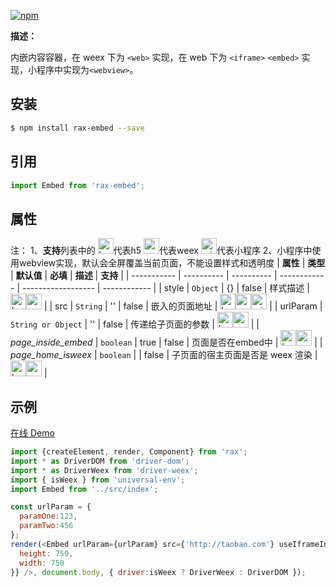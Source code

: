[![npm](https://img.shields.io/npm/v/rax-embed.svg)](https://www.npmjs.com/package/rax-embed)

**描述：**

内嵌内容容器，在 weex 下为 `<web>` 实现，在 web 下为 `<iframe>` `<embed>` 实现，小程序中实现为`<webview>`。

## 安装

```bash
$ npm install rax-embed --save
```
## 引用

```jsx
import Embed from 'rax-embed';
```

## 属性
注：
1、**支持**列表中的 <img alt="browser" src="https://gw.alicdn.com/tfs/TB1uYFobGSs3KVjSZPiXXcsiVXa-200-200.svg" width="25px" height="25px" />代表h5 <img alt="weex" src="https://gw.alicdn.com/tfs/TB1jM0ebMaH3KVjSZFjXXcFWpXa-200-200.svg" width="25px" height="25px" />代表weex  <img alt="miniApp" src="https://gw.alicdn.com/tfs/TB1bBpmbRCw3KVjSZFuXXcAOpXa-200-200.svg" width="25px" height="25px" />代表小程序
2、小程序中使用webview实现，默认会全屏覆盖当前页面，不能设置样式和透明度
| **属性**    | **类型**   | **默认值** | **必填** | **描述**           | **支持** |
| ----------- | ---------- | ---------- | ------------ | ------------------ | ------------ |
| style     | `Object` | {}         |   false           | 样式描述 | <img alt="browser" src="https://gw.alicdn.com/tfs/TB1uYFobGSs3KVjSZPiXXcsiVXa-200-200.svg" width="25px" height="25px" /><img alt="weex" src="https://gw.alicdn.com/tfs/TB1jM0ebMaH3KVjSZFjXXcFWpXa-200-200.svg" width="25px" height="25px" />  |
| src     | `String` | ''         |   false           | 嵌入的页面地址 | <img alt="browser" src="https://gw.alicdn.com/tfs/TB1uYFobGSs3KVjSZPiXXcsiVXa-200-200.svg" width="25px" height="25px" /><img alt="weex" src="https://gw.alicdn.com/tfs/TB1jM0ebMaH3KVjSZFjXXcFWpXa-200-200.svg" width="25px" height="25px" /><img alt="miniApp" src="https://gw.alicdn.com/tfs/TB1bBpmbRCw3KVjSZFuXXcAOpXa-200-200.svg" width="25px" height="25px" />  |
| urlParam     | `String or Object` | ''         |   false           | 传递给子页面的参数 | <img alt="browser" src="https://gw.alicdn.com/tfs/TB1uYFobGSs3KVjSZPiXXcsiVXa-200-200.svg" width="25px" height="25px" /><img alt="weex" src="https://gw.alicdn.com/tfs/TB1jM0ebMaH3KVjSZFjXXcFWpXa-200-200.svg" width="25px" height="25px" />  |
| _page_inside_embed_     | `boolean` | true         |   false           | 页面是否在embed中 | <img alt="browser" src="https://gw.alicdn.com/tfs/TB1uYFobGSs3KVjSZPiXXcsiVXa-200-200.svg" width="25px" height="25px" /><img alt="weex" src="https://gw.alicdn.com/tfs/TB1jM0ebMaH3KVjSZFjXXcFWpXa-200-200.svg" width="25px" height="25px" /> |
| _page_home_isweex_     | `boolean` |          |   false           | 子页面的宿主页面是否是 weex 渲染 | <img alt="browser" src="https://gw.alicdn.com/tfs/TB1uYFobGSs3KVjSZPiXXcsiVXa-200-200.svg" width="25px" height="25px" /><img alt="weex" src="https://gw.alicdn.com/tfs/TB1jM0ebMaH3KVjSZFjXXcFWpXa-200-200.svg" width="25px" height="25px" /> |

## 示例
[在线 Demo](https://jsplayground.taobao.org/raxplayground/c5f33524-1a5c-43ed-866d-411d820cce46)
```js
import {createElement, render, Component} from 'rax';
import * as DriverDOM from 'driver-dom';
import * as DriverWeex from 'driver-weex';
import { isWeex } from 'universal-env';
import Embed from '../src/index';

const urlParam = {
  paramOne:123,
  paramTwo:456
};
render(<Embed urlParam={urlParam} src={'http://taobao.com'} useIframeInWeb={true} style={{
  height: 750,
  width: 750
}} />, document.body, { driver:isWeex ? DriverWeex : DriverDOM });
```


